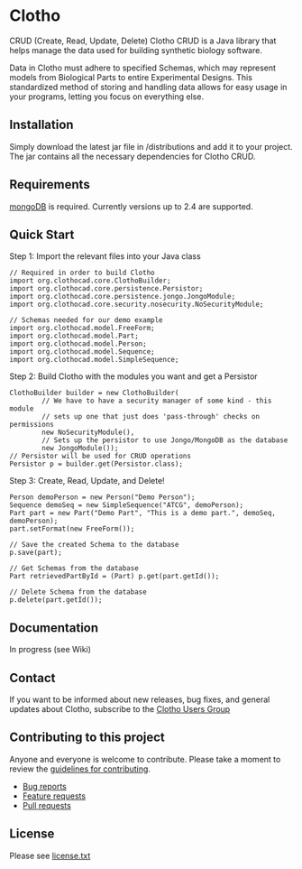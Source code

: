 Clotho 
===========================================
CRUD (Create, Read, Update, Delete)
Clotho CRUD is a Java library that helps manage the data used for building synthetic biology software.

Data in Clotho must adhere to specified Schemas, which may represent models from Biological Parts to entire Experimental Designs. This standardized method of storing and handling data allows for easy usage in your programs, letting you focus on everything else.

Installation
------------
Simply download the latest jar file in /distributions and add it to your project. The jar contains all the necessary dependencies for Clotho CRUD.

Requirements
------------
[mongoDB](https://www.mongodb.org/downloads) is required. Currently versions up to 2.4 are supported.

Quick Start
-----------
Step 1: Import the relevant files into your Java class
```
// Required in order to build Clotho
import org.clothocad.core.ClothoBuilder;
import org.clothocad.core.persistence.Persistor;
import org.clothocad.core.persistence.jongo.JongoModule;
import org.clothocad.core.security.nosecurity.NoSecurityModule;

// Schemas needed for our demo example
import org.clothocad.model.FreeForm;
import org.clothocad.model.Part;
import org.clothocad.model.Person;
import org.clothocad.model.Sequence;
import org.clothocad.model.SimpleSequence;
```
Step 2: Build Clotho with the modules you want and get a Persistor
```
ClothoBuilder builder = new ClothoBuilder(
        // We have to have a security manager of some kind - this module 
        // sets up one that just does 'pass-through' checks on permissions
        new NoSecurityModule(),
        // Sets up the persistor to use Jongo/MongoDB as the database
        new JongoModule());
// Persistor will be used for CRUD operations
Persistor p = builder.get(Persistor.class);
```
Step 3: Create, Read, Update, and Delete!
```
Person demoPerson = new Person("Demo Person");
Sequence demoSeq = new SimpleSequence("ATCG", demoPerson);
Part part = new Part("Demo Part", "This is a demo part.", demoSeq, demoPerson);
part.setFormat(new FreeForm());

// Save the created Schema to the database
p.save(part);

// Get Schemas from the database
Part retrievedPartById = (Part) p.get(part.getId());

// Delete Schema from the database
p.delete(part.getId());
```

Documentation
------------
In progress (see Wiki)

Contact
-------
If you want to be informed about new releases, bug fixes, and general
updates about Clotho, subscribe to the [Clotho Users Group]( 
https://groups.google.com/group/clotho-users)

Contributing to this project
----------------------------
Anyone and everyone is welcome to contribute. Please take a moment to
review the [guidelines for contributing](CONTRIBUTING.md).

* [Bug reports](CONTRIBUTING.md#bugs)
* [Feature requests](CONTRIBUTING.md#features)
* [Pull requests](CONTRIBUTING.md#pull-requests)

License
-------
Please see [license.txt](/license.txt)
